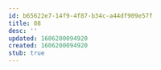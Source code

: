 ```yaml
---
id: b65622e7-14f9-4f87-b34c-a44df909e57f
title: 08
desc: ''
updated: 1606200094920
created: 1606200094920
stub: true
---
```


